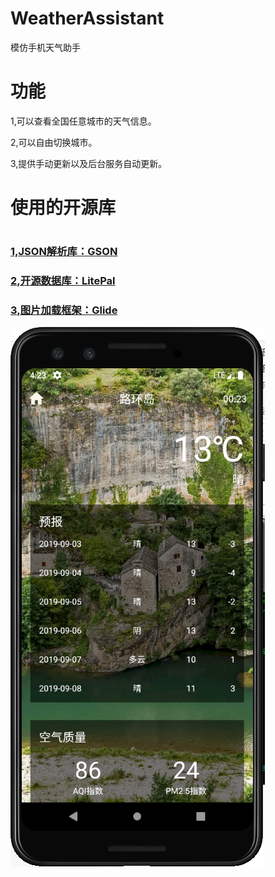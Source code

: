 # WeatherAssistant
模仿手机天气助手
<h1>功能</h1>
<p>1,可以查看全国任意城市的天气信息。</p>
<p>2,可以自由切换城市。<p>
<p>3,提供手动更新以及后台服务自动更新。<p>
<h1>使用的开源库<h1>
<h3><a href="https://github.com/google/gson/blob/master/UserGuide.md">1,JSON解析库：GSON</a></h3>
<h3><a href="https://github.com/LitePalFramework/LitePal">2,开源数据库：LitePal</a></h3>
<h3><a href="https://muyangmin.github.io/glide-docs-cn/doc/transitions.html">3,图片加载框架：Glide</a></h3>
<img src="https://raw.githubusercontent.com/chengliuxiangZR/WeatherAssistant/master/home.png"></img>
